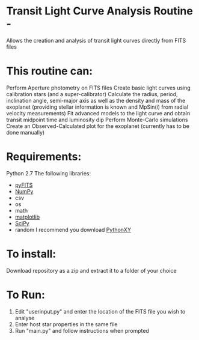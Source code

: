# Transit Light Curve Analysis Routine -
Allows the creation and analysis of transit light curves directly from FITS files

# This routine can:
Perform Aperture photometry on FITS files
Create basic light curves using calibration stars (and a super-calibrator)
Calculate the radius, period, inclination angle, semi-major axis as well as the density and mass of the  exoplanet (providing stellar information is known and MpSin(i) from radial velocity measurements)
Fit advanced models to the light curve and obtain transit midpoint time and luminosity dip
Perform Monte-Carlo simulations
Create an Observed-Calculated plot for the exoplanet (currently has to be done manually)

# Requirements:
Python 2.7
The following libraries:
* [pyFITS](http://www.stsci.edu/institute/software_hardware/pyfits)
* [NumPy](http://www.numpy.org/)
* csv
* os
* math
* [matplotlib](http://matplotlib.org/)
* [SciPy](http://www.scipy.org/)
* random
I recommend you download [PythonXY](https://code.google.com/p/pythonxy/)

# To install:
Download repository as a zip and extract it to a folder of your choice

# To Run:
1. Edit "userinput.py" and enter the location of the FITS file you wish to analyse
2. Enter host star properties in the same file
3. Run "main.py" and follow instructions when prompted

